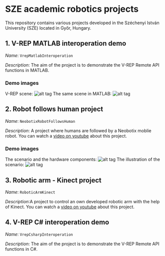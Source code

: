 # SZE academic robotics projects

This repository contains various projects developed in the Széchenyi István University (SZE) located in Győr, Hungary.

## 1. V-REP MATLAB interoperation demo
*Name*: `VrepMatlabInteroperation`

*Description*: The aim of the project is to demonstrate the V-REP Remote API functions in MATLAB.

### Demo images
V-REP scene:
![alt tag](http://www.sze.hu/~herno/robotics/vrep_matlab_01.png)
The same scene in MATLAB:
![alt tag](http://www.sze.hu/~herno/robotics/vrep_matlab_02.png)

## 2. Robot follows human project
*Name*: `NeobotixRobotFollowsHuman`

*Description*: A project where humans are followed by a Neobotix moblie robot. You can watch a [video on youtube](https://youtu.be/Tj8SWQQrw-A) about this project.


### Demo images
The scenario and the hardware components:
![alt tag](http://www.sze.hu/~herno/robotics/KinectNeobotixScene1.png)
The illustration of the scenario:
![alt tag](http://www.sze.hu/~herno/robotics/RobotFollowsHuman.png)

## 3. Robotic arm - Kinect project
*Name*: `RoboticArmKinect`

*Description*:A project to control an own developed robotic arm with the help of Kinect. You can watch a [video on youtube](https://youtu.be/tiSzojabtLc) about this project.

## 4. V-REP C# interoperation demo
*Name*: `VrepCsharpInteroperation`

*Description*: The aim of the project is to demonstrate the V-REP Remote API functions in C#.

